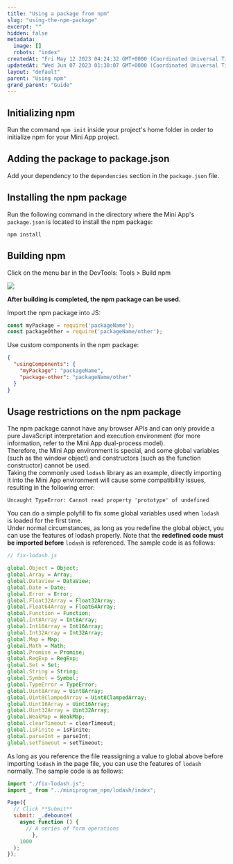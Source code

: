 ```yaml
---
title: "Using a package from npm"
slug: "using-the-npm-package"
excerpt: ""
hidden: false
metadata: 
  image: []
  robots: "index"
createdAt: "Fri May 12 2023 04:24:32 GMT+0000 (Coordinated Universal Time)"
updatedAt: "Wed Jun 07 2023 01:30:07 GMT+0000 (Coordinated Universal Time)"
layout: "default"
parent: "Using npm"
grand_parent: "Guide"
---
```

## Initializing npm

Run the command `npm init` inside your project's home folder in order to initialize npm for your Mini App project.

## Adding the package to package.json

Add your dependency to the `dependencies` section in the `package.json` file.

## Installing the npm package

Run the following command in the directory where the Mini App's `package.json` is located to install the npm package:

`npm install`

## Building npm

Click on the menu bar in the DevTools: Tools > Build npm

![](https://files.readme.io/94da698-small-Screenshot_2023-05-12_at_10.40.22_AM.png)

**After building is completed, the npm package can be used.**

Import the npm package into JS:

```javascript
const myPackage = require('packageName');
const packageOther = require('packageName/other');
```

Use custom components in the npm package:

```json
{  
  "usingComponents": {  
    "myPackage": "packageName",  
    "package-other": "packageName/other"  
  }  
}
```

## Usage restrictions on the npm package

The npm package cannot have any browser APIs and can only provide a pure JavaScript interpretation and execution environment (for more information, refer to the Mini App dual-process model).  
Therefore, the Mini App environment is special, and some global variables (such as the window object) and constructors (such as the function constructor) cannot be used.  
Taking the commonly used `lodash` library as an example, directly importing it into the Mini App environment will cause some compatibility issues, resulting in the following error:

`Uncaught TypeError: Cannot read property 'prototype' of undefined`

You can do a simple polyfill to fix some global variables used when `lodash` is loaded for the first time.  
Under normal circumstances, as long as you redefine the global object, you can use the features of lodash properly. Note that the **redefined code must be imported before** `lodash` is referenced. The sample code is as follows:

```javascript
// fix-lodash.js

global.Object = Object;
global.Array = Array;
global.DataView = DataView;
global.Date = Date;
global.Error = Error;
global.Float32Array = Float32Array;
global.Float64Array = Float64Array;
global.Function = Function;
global.Int8Array = Int8Array;
global.Int16Array = Int16Array;
global.Int32Array = Int32Array;
global.Map = Map;
global.Math = Math;
global.Promise = Promise;
global.RegExp = RegExp;
global.Set = Set;
global.String = String;
global.Symbol = Symbol;
global.TypeError = TypeError;
global.Uint8Array = Uint8Array;
global.Uint8ClampedArray = Uint8ClampedArray;
global.Uint16Array = Uint16Array;
global.Uint32Array = Uint32Array;
global.WeakMap = WeakMap;
global.clearTimeout = clearTimeout;
global.isFinite = isFinite;
global.parseInt = parseInt;
global.setTimeout = setTimeout;
```

As long as you reference the file reassigning a value to global above before importing `lodash` in the page file, you can use the features of `lodash` normally. The sample code is as follows:

```javascript
import "./fix-lodash.js";
import _ from "../miniprogram_npm/lodash/index";

Page({
  // Click **Submit**
  submit: _.debounce(
    async function () {
      // A series of form operations
		},
    1000
  );
});
```
